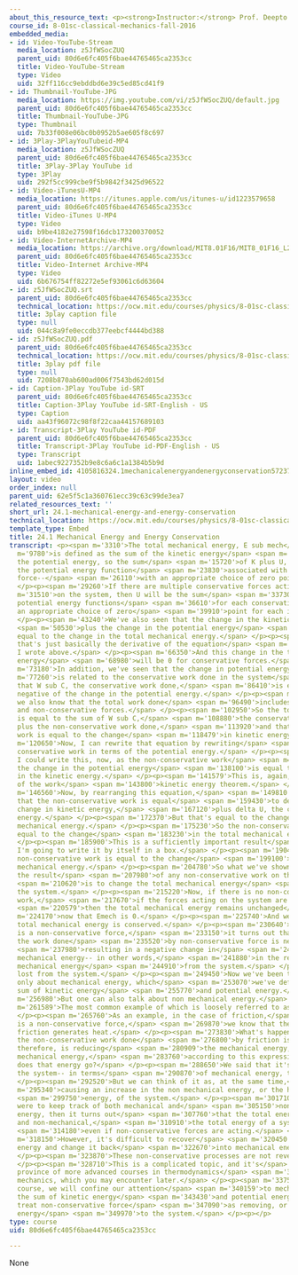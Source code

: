 ```yaml
---
about_this_resource_text: <p><strong>Instructor:</strong> Prof. Deepto Chakrabarty</p>
course_id: 8-01sc-classical-mechanics-fall-2016
embedded_media:
- id: Video-YouTube-Stream
  media_location: z5JfWSocZUQ
  parent_uid: 80d6e6fc405f6bae44765465ca2353cc
  title: Video-YouTube-Stream
  type: Video
  uid: 32ff116cc9ebddbd6e39c5ed85cd41f9
- id: Thumbnail-YouTube-JPG
  media_location: https://img.youtube.com/vi/z5JfWSocZUQ/default.jpg
  parent_uid: 80d6e6fc405f6bae44765465ca2353cc
  title: Thumbnail-YouTube-JPG
  type: Thumbnail
  uid: 7b33f008e06bc0b0952b5ae605f8c697
- id: 3Play-3PlayYouTubeid-MP4
  media_location: z5JfWSocZUQ
  parent_uid: 80d6e6fc405f6bae44765465ca2353cc
  title: 3Play-3Play YouTube id
  type: 3Play
  uid: 292f5cc999cbe9f5b9842f3425d96522
- id: Video-iTunesU-MP4
  media_location: https://itunes.apple.com/us/itunes-u/id1223579658
  parent_uid: 80d6e6fc405f6bae44765465ca2353cc
  title: Video-iTunes U-MP4
  type: Video
  uid: b9be4182e27598f16dcb173200370052
- id: Video-InternetArchive-MP4
  media_location: https://archive.org/download/MIT8.01F16/MIT8_01F16_L24v01_360p.mp4
  parent_uid: 80d6e6fc405f6bae44765465ca2353cc
  title: Video-Internet Archive-MP4
  type: Video
  uid: 6b676754ff82272e5ef93061c6d63604
- id: z5JfWSocZUQ.srt
  parent_uid: 80d6e6fc405f6bae44765465ca2353cc
  technical_location: https://ocw.mit.edu/courses/physics/8-01sc-classical-mechanics-fall-2016/week-8-potential-energy-and-energy-conservation/24.1-mechanical-energy-and-energy-conservation/24.1-mechanical-energy-and-energy-conservation/z5JfWSocZUQ.srt
  title: 3play caption file
  type: null
  uid: 044c8a9fe0eccdb377eebcf4444bd388
- id: z5JfWSocZUQ.pdf
  parent_uid: 80d6e6fc405f6bae44765465ca2353cc
  technical_location: https://ocw.mit.edu/courses/physics/8-01sc-classical-mechanics-fall-2016/week-8-potential-energy-and-energy-conservation/24.1-mechanical-energy-and-energy-conservation/24.1-mechanical-energy-and-energy-conservation/z5JfWSocZUQ.pdf
  title: 3play pdf file
  type: null
  uid: 7208b870ab600ad006f7543bd62d015d
- id: Caption-3Play YouTube id-SRT
  parent_uid: 80d6e6fc405f6bae44765465ca2353cc
  title: Caption-3Play YouTube id-SRT-English - US
  type: Caption
  uid: aa43f96072c98f8f22caa44157689103
- id: Transcript-3Play YouTube id-PDF
  parent_uid: 80d6e6fc405f6bae44765465ca2353cc
  title: Transcript-3Play YouTube id-PDF-English - US
  type: Transcript
  uid: 1abec9227352b9e8c6a6c1a1384b5b9d
inline_embed_id: 4105816324.1mechanicalenergyandenergyconservation57237685
layout: video
order_index: null
parent_uid: 62e5f5c1a360761ecc39c63c99de3ea7
related_resources_text: ''
short_url: 24.1-mechanical-energy-and-energy-conservation
technical_location: https://ocw.mit.edu/courses/physics/8-01sc-classical-mechanics-fall-2016/week-8-potential-energy-and-energy-conservation/24.1-mechanical-energy-and-energy-conservation/24.1-mechanical-energy-and-energy-conservation
template_type: Embed
title: 24.1 Mechanical Energy and Energy Conservation
transcript: <p><span m='3310'>The total mechanical energy, E sub mech</span> <span
  m='9780'>is defined as the sum of the kinetic energy</span> <span m='13410'>and
  the potential energy, so the sum</span> <span m='15720'>of K plus U, where U is
  the potential energy function</span> <span m='23830'>associated with the conservative
  force--</span> <span m='26110'>with an appropriate choice of zero point.</span>
  </p><p><span m='29260'>If there are multiple conservative forces acting</span> <span
  m='31510'>on the system, then U will be the sum</span> <span m='33730'>of individual
  potential energy functions</span> <span m='36610'>for each conservative force with
  an appropriate choice of zero</span> <span m='39910'>point for each individual function.</span>
  </p><p><span m='43240'>We've also seen that the change in the kinetic energy</span>
  <span m='50530'>plus the change in the potential energy</span> <span m='54190'>is
  equal to the change in the total mechanical energy.</span> </p><p><span m='60700'>And
  that's just basically the derivative of the equation</span> <span m='63130'>that
  I wrote above.</span> </p><p><span m='66350'>And this change in the total mechanical
  energy</span> <span m='68980'>will be 0 for conservative forces.</span> </p><p><span
  m='73180'>In addition, we've seen that the change in potential energy</span> <span
  m='77260'>is related to the conservative work done in the system</span> <span m='81970'>so
  that W sub C, the conservative work done,</span> <span m='86410'>is equal to the
  negative of the change in the potential energy.</span> </p><p><span m='93550'>But
  we also know that the total work done</span> <span m='96490'>includes both conservative
  and non-conservative forces.</span> </p><p><span m='102950'>So the total work done
  is equal to the sum of W sub C,</span> <span m='108880'>the conservative work done,
  plus the non-conservative work done,</span> <span m='113920'>and that that total
  work is equal to the change</span> <span m='118479'>in kinetic energy.</span> </p><p><span
  m='120650'>Now, I can rewrite that equation by rewriting</span> <span m='124240'>the
  conservative work in terms of the potential energy.</span> </p><p><span m='127540'>So
  I could write this, now, as the non-conservative work</span> <span m='132970'>minus
  the change in the potential energy</span> <span m='138100'>is equal to the change
  in the kinetic energy.</span> </p><p><span m='141579'>This is, again, just a restatement
  of the work</span> <span m='143800'>kinetic energy theorem.</span> </p><p><span
  m='146560'>Now, by rearranging this equation,</span> <span m='149810'>this means
  that the non-conservative work is equal</span> <span m='159430'>to delta K, the
  change in kinetic energy,</span> <span m='167120'>plus delta U, the change of potential
  energy.</span> </p><p><span m='172370'>But that's equal to the change in the total
  mechanical energy.</span> </p><p><span m='175230'>So the non-conservative work is
  equal to the change</span> <span m='183230'>in the total mechanical energy.</span>
  </p><p><span m='185900'>This is a sufficiently important result</span> <span m='187760'>that
  I'm going to write it by itself in a box.</span> </p><p><span m='190490'>So the
  non-conservative work is equal to the change</span> <span m='199100'>in the total
  mechanical energy.</span> </p><p><span m='204780'>So what we've shown here is that
  the result</span> <span m='207980'>of any non-conservative work on the system</span>
  <span m='210620'>is to change the total mechanical energy</span> <span m='213470'>of
  the system.</span> </p><p><span m='215220'>Now, if there is no non-conservative
  work,</span> <span m='217670'>if the forces acting on the system are all conservative,</span>
  <span m='220579'>then the total mechanical energy remains unchanged</span> <span
  m='224170'>now that Emech is 0.</span> </p><p><span m='225740'>And we say to the
  total mechanical energy is conserved.</span> </p><p><span m='230640'>Now if there
  is a non-conservative force,</span> <span m='233150'>it turns out that in most cases
  the work done</span> <span m='235520'>by non-conservative force is negative,</span>
  <span m='237980'>resulting in a negative change in</span> <span m='240006'>the total
  mechanical energy-- in other words,</span> <span m='241880'>in the removal of total
  mechanical energy</span> <span m='244910'>from the system.</span> </p><p><span m='245620'>It's
  lost from the system.</span> </p><p><span m='249450'>Now we've been talking here
  only about mechanical energy, which</span> <span m='253070'>we've defined as the
  sum of kinetic energy</span> <span m='255770'>and potential energy.</span> </p><p><span
  m='256980'>But one can also talk about non mechanical energy.</span> </p><p><span
  m='261589'>The most common example of which is loosely referred to as heat.</span>
  </p><p><span m='265760'>As an example, in the case of friction,</span> <span m='268080'>which
  is a non-conservative force,</span> <span m='269870'>we know that the action of
  friction generates heat.</span> </p><p><span m='273830'>What's happening is that
  the non-conservative work done</span> <span m='276800'>by friction is negative and,
  therefore, is reducing</span> <span m='280909'>the mechanical energy, the total
  mechanical energy,</span> <span m='283760'>according to this expression, but where
  does that energy go?</span> </p><p><span m='288650'>We said that it's removed from
  the system-- in terms</span> <span m='290870'>of mechanical energy, that's true.</span>
  </p><p><span m='292520'>But we can think of it as, at the same time,</span> <span
  m='295340'>causing an increase in the non mechanical energy, or the heat</span>
  <span m='299750'>energy, of the system.</span> </p><p><span m='301710'>So if one
  were to keep track of both mechanical and</span> <span m='305150'>non-mechanical
  energy, then it turns out</span> <span m='307760'>that the total energy, mechanical
  and non-mechanical,</span> <span m='310910'>the total energy of a system is conserved,</span>
  <span m='314180'>even if non-conservative forces are acting.</span> </p><p><span
  m='318150'>However, it's difficult to recover</span> <span m='320450'>the non-mechanical
  energy and change it back</span> <span m='322670'>into mechanical energy.</span>
  </p><p><span m='323870'>These non-conservative processes are not reversible.</span>
  </p><p><span m='328710'>This is a complicated topic, and it's</span> <span m='330680'>the
  province of more advanced courses in thermodynamics</span> <span m='333950'>or statistical
  mechanics, which you may encounter later.</span> </p><p><span m='337580'>In this
  course, we will confine our attention</span> <span m='340159'>to mechanical energy,
  the sum of kinetic energy</span> <span m='343430'>and potential energy, and will
  treat non-conservative force</span> <span m='347090'>as removing, or adding, mechanical
  energy</span> <span m='349970'>to the system.</span> </p><p></p>
type: course
uid: 80d6e6fc405f6bae44765465ca2353cc

---
```

None